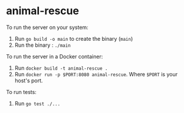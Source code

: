 # animal-rescue

To run the server on your system:

1. Run `go build -o main` to create the binary (`main`)
2. Run the binary : `./main`

To run the server in a Docker container:

1. Run `docker build -t animal-rescue .`
2. Run `docker run -p $PORT:8080 animal-rescue`. Where `$PORT` is your host's port.  

To run tests:

1. Run `go test ./...`
